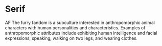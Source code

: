 # Serif
AF The furry fandom is a subculture interested in anthropomorphic animal characters with human personalities and characteristics. Examples of anthropomorphic attributes include exhibiting human intelligence and facial expressions, speaking, walking on two legs, and wearing clothes. 

